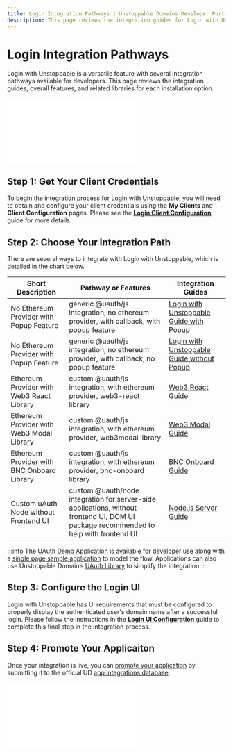 ```yaml
---
title: Login Integration Pathways | Unstoppable Domains Developer Portal
description: This page reviews the integration guides for Login with Unstoppable. This feature works for Polygon and Ethereum domains.
---
```


# Login Integration Pathways

Login with Unstoppable is a versatile feature with several integration pathways available for developers. This page reviews the integration guides, overall features, and related libraries for each installation option.

<embed src="/snippets/_login-mainnet-warning.md" />

## Step 1: Get Your Client Credentials

To begin the integration process for Login with Unstoppable, you will need to obtain and configure your client credentials using the **My Clients** and **Client Configuration** pages. Please see the [**Login Client Configuration**](../login-integration-guides/login-client-configuration.md) guide for more details.

## Step 2: Choose Your Integration Path

There are several ways to integrate with Login with Unstoppable, which is detailed in the chart below.

| Short Description                          | Pathway or Features                                                                                                                   | Integration Guides                                                                               |
| ------------------------------------------ | ------------------------------------------------------------------------------------------------------------------------------------- | ------------------------------------------------------------------------------------------------ |
| No Ethereum Provider with Popup Feature    | generic @uauth/js integration, no ethereum provider, with callback, with popup feature                                                | [Login with Unstoppable Guide with Popup](../login-integration-guides/login-with-popup.md)       |
| No Ethereum Provider with Popup Feature    | generic @uauth/js integration, no ethereum provider, with callback, no popup feature                                                  | [Login with Unstoppable Guide without Popup](../login-integration-guides/login-without-popup.md) |
| Ethereum Provider with Web3 React Library  | custom @uauth/js integration, with ethereum provider, web3-react library                                                              | [Web3 React Guide](../login-integration-guides/web3-react-guide.md)                              |
| Ethereum Provider with Web3 Modal Library  | custom @uauth/js integration, with ethereum provider, web3modal library                                                               | [Web3 Modal Guide](../login-integration-guides/web3-modal-guide.md)                              |
| Ethereum Provider with BNC Onboard Library | custom @uauth/js integration, with ethereum provider, bnc-onboard library                                                             | [BNC Onboard Guide](../login-integration-guides/bnc-onboard-guide.md)                            |
| Custom uAuth Node without Frontend UI      | custom @uauth/node integration for server-side applications, without frontend UI, DOM UI package recommended to help with frontend UI | [Node.js Server Guide](../login-integration-guides/node-js-server-guide.md)                      |

:::info
The [UAuth Demo Application](https://uauth-demo.uc.r.appspot.com) is available for developer use along with a [single page sample application](https://github.com/unstoppabledomains/uauth/tree/main/examples/spa/src) to model the flow. Applications can also use Unstoppable Domain’s [UAuth Library](https://github.com/unstoppabledomains/uauth) to simplify the integration.
:::

## Step 3: Configure the Login UI

Login with Unstoppable has UI requirements that must be configured to properly display the authenticated user's domain name after a successful login. Please follow the instructions in the [**Login UI Configuration**](../login-integration-guides/login-ui-configuration.md) guide to complete this final step in the integration process.

## Step 4: Promote Your Applicaiton

Once your integration is live, you can [promote your application](/use-cases/promote-ud-integration.md) by submitting it to the official UD [app integrations database](https://unstoppabledomains.com/apps).

<embed src="/snippets/_discord.md" />
